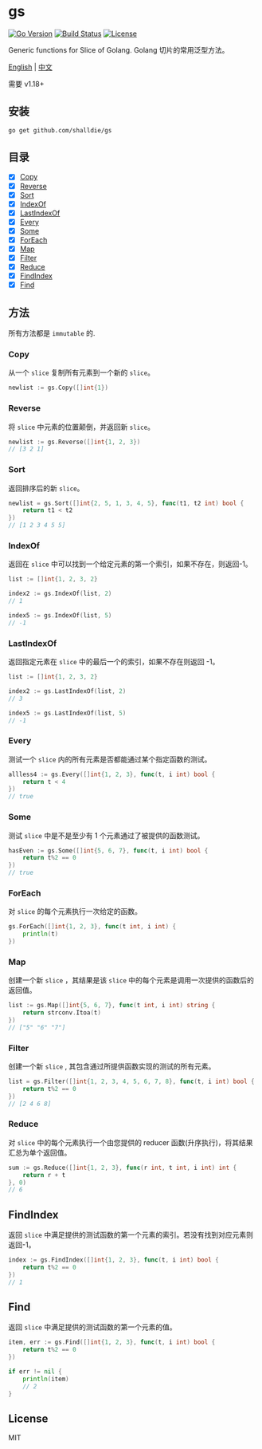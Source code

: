 # gs

[![Go Version](https://img.shields.io/github/go-mod/go-version/shalldie/gs?logo=go&style=flat-square)](https://github.com/shalldie/gs)
[![Build Status](https://img.shields.io/github/workflow/status/shalldie/gs/ci?label=Test&logo=github&style=flat-square)](https://github.com/shalldie/gs/actions)
[![License](https://img.shields.io/github/license/shalldie/gs?logo=github&style=flat-square)](https://github.com/shalldie/gs)

Generic functions for Slice of Golang. Golang 切片的常用泛型方法。

[English](./README.md) | [中文](./README.zh-CN.md)

需要 v1.18+

## 安装

```bash
go get github.com/shalldie/gs
```

## 目录

- [x] [Copy](#Copy)
- [x] [Reverse](#Reverse)
- [x] [Sort](#Sort)
- [x] [IndexOf](#IndexOf)
- [x] [LastIndexOf](#LastIndexOf)
- [x] [Every](#Every)
- [x] [Some](#Some)
- [x] [ForEach](#ForEach)
- [x] [Map](#Map)
- [x] [Filter](#Filter)
- [x] [Reduce](#Reduce)
- [x] [FindIndex](#FindIndex)
- [x] [Find](#Find)

## 方法

所有方法都是 `immutable` 的.

### Copy

从一个 `slice` 复制所有元素到一个新的 `slice`。

```go
newlist := gs.Copy([]int{1})
```

### Reverse

将 `slice` 中元素的位置颠倒，并返回新 `slice`。

```go
newlist := gs.Reverse([]int{1, 2, 3})
// [3 2 1]
```

### Sort

返回排序后的新 `slice`。

```go
newlist = gs.Sort([]int{2, 5, 1, 3, 4, 5}, func(t1, t2 int) bool {
    return t1 < t2
})
// [1 2 3 4 5 5]
```

### IndexOf

返回在 `slice` 中可以找到一个给定元素的第一个索引，如果不存在，则返回-1。

```go
list := []int{1, 2, 3, 2}

index2 := gs.IndexOf(list, 2)
// 1

index5 := gs.IndexOf(list, 5)
// -1
```

### LastIndexOf

返回指定元素在 `slice` 中的最后一个的索引，如果不存在则返回 -1。

```go
list := []int{1, 2, 3, 2}

index2 := gs.LastIndexOf(list, 2)
// 3

index5 := gs.LastIndexOf(list, 5)
// -1
```

### Every

测试一个 `slice` 内的所有元素是否都能通过某个指定函数的测试。

```go
allless4 := gs.Every([]int{1, 2, 3}, func(t, i int) bool {
    return t < 4
})
// true
```

### Some

测试 `slice` 中是不是至少有 1 个元素通过了被提供的函数测试。

```go
hasEven := gs.Some([]int{5, 6, 7}, func(t, i int) bool {
    return t%2 == 0
})
// true
```

### ForEach

对 `slice` 的每个元素执行一次给定的函数。

```go
gs.ForEach([]int{1, 2, 3}, func(t int, i int) {
    println(t)
})

```

### Map

创建一个新 `slice` ，其结果是该 `slice` 中的每个元素是调用一次提供的函数后的返回值。

```go
list := gs.Map([]int{5, 6, 7}, func(t int, i int) string {
    return strconv.Itoa(t)
})
// ["5" "6" "7"]
```

### Filter

创建一个新 `slice` , 其包含通过所提供函数实现的测试的所有元素。

```go
list = gs.Filter([]int{1, 2, 3, 4, 5, 6, 7, 8}, func(t, i int) bool {
    return t%2 == 0
})
// [2 4 6 8]
```

### Reduce

对 `slice` 中的每个元素执行一个由您提供的 reducer 函数(升序执行)，将其结果汇总为单个返回值。

```go
sum := gs.Reduce([]int{1, 2, 3}, func(r int, t int, i int) int {
    return r + t
}, 0)
// 6
```

## FindIndex

返回 `slice` 中满足提供的测试函数的第一个元素的索引。若没有找到对应元素则返回-1。

```go
index := gs.FindIndex([]int{1, 2, 3}, func(t, i int) bool {
    return t%2 == 0
})
// 1
```

## Find

返回 `slice` 中满足提供的测试函数的第一个元素的值。

```go
item, err := gs.Find([]int{1, 2, 3}, func(t, i int) bool {
    return t%2 == 0
})

if err != nil {
    println(item)
    // 2
}
```

## License

MIT

